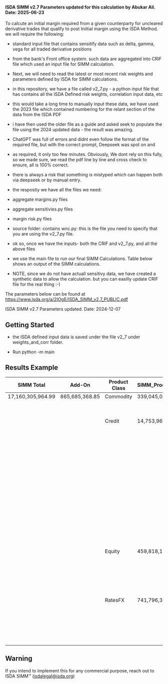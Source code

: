 ####  ISDA SIMM v2.7 Parameters updated for this calculation by Abukar Ali. Date: 2025-06-23

To calcute an initial margin required from a given counterparty for uncleared derivative trades
that qualify to post Iniitial margin using the ISDA Method.  we will require the following: 

- standard input file that contains sensitify data such as delta, gamma, vega for all traded derivative positions
- from the bank's Front office system. such data are aggregated into CRIF file which used an input file for SIMM calculation.
- Next, we will need to read the latest or most recent risk weights and parameters defined by ISDA for SIMM calculations. 
- in this repository, we have a file called v2_7.py - a python input file that has contains all the ISDA Defined risk weights, correlation input data, etc  
- this would take a long time to manually input these data, we have used the 2023 file which contained numbering for the relant section of the data from the ISDA PDF
- i have then used the older file as a guide and asked seek to populate the file using the 2024 updated data - the result was amazing.  
- ChatGPT was full of errors and didnt even follow the format of the required file, but with the correct prompt, Deepseek was spot on and 
- as required, it only too few minutes.  Obviously, We dont rely on this fully, so we made sure, we read the pdf line by line and cross check to ensure, all is 100% correct.  
-  there is always a risk that something is mistyped which can happen both via deepseek or by manual entry.  

 - the resposity we have all the files we need:  

  - aggregate margins.py files
  - aggregate sensitivies.py files
  - margin risk.py files
  - source folder:  contains wnc.py:  this is the file you need to specify that you are using the v2_7.py file. 

 - ok so, once we have the inputs- both the CRIF and v2_7.py, and all the above files 

- we use the main file to run our final SIMM Calculations. Table below shows an output of the SIMM calculations. 

- NOTE, since we do not have actuall sensitivy data, we have created a synthetic data to allow the calculation. but you can easilly update CRIF file for the real thing :-)

The parameters below can be found at https://www.isda.org/a/2IOgE/ISDA_SIMM_v2.7_PUBLIC.pdf

ISDA SIMM v2.7 Parameters updated. Date: 2024-12-07



## Getting Started
  - the ISDA defined input data is saved under the file v2_7 under weights_and_corr folder. 

  - Run python -m main

## Results Example

| SIMM Total         | Add-On         | Product Class | SIMM_ProductClass | Risk Class      | SIMM_RiskClass    | Risk Measure      | Value             |
|--------------------|----------------|---------------|-------------------|-----------------|-------------------|-------------------|-------------------|
| 17,160,305,964.99  | 865,685,368.85 | Commodity     | 339,045,085.73    | Commodity       | 339,045,085.73    | Curvature         | 40,704,987.4      |
|                    |                |               |                   |                 |                   | Delta             | 189,379,973.36    |
|                    |                |               |                   |                 |                   | Vega              | 108,960,124.97    |
|                    |                | Credit        | 14,753,961,065.17 | CreditNonQ      | 12,403,098,591.87 | Curvature         | 37,279.59         |
|                    |                |               |                   |                 |                   | Delta             | 12,401,687,156.64 |
|                    |                |               |                   |                 |                   | Vega              | 1,374,155.64     |
|                    |                |               |                   | CreditQ         | 3,646,291,459.95  | BaseCorr          | 8,222,230.0       |
|                    |                |               |                   |                 |                   | Curvature         | 33,337.56         |
|                    |                |               |                   |                 |                   | Delta             | 3,635,615,442.41  |
|                    |                |               |                   |                 |                   | Vega              | 2,420,449.99     |
|                    |                |               |                   | Equity          | 82,199,370.35     | Curvature         | 0.0               |
|                    |                |               |                   |                 |                   | Delta             | 82,199,370.35     |
|                    |                |               |                   |                 |                   | Vega              | 0.0               |
|                    |                |               |                   | FX              | 7,185,584.22      | Curvature         | 0.0               |
|                    |                |               |                   |                 |                   | Delta             | 7,185,584.22      |
|                    |                |               |                   |                 |                   | Vega              | 0.0               |
|                    |                |               |                   | Rates           | 196,024,739.4     | Curvature         | 0.0               |
|                    |                |               |                   |                 |                   | Delta             | 196,024,739.4     |
|                    |                |               |                   |                 |                   | Vega              | 0.0               |
|                    |                | Equity        | 459,818,122.84    | Equity          | 310,604,063.19    | Curvature         | 13,823,144.02     |
|                    |                |               |                   |                 |                   | Delta             | 199,875,534.81    |
|                    |                |               |                   |                 |                   | Vega              | 96,905,384.36     |
|                    |                |               |                   | Rates           | 318,008,431.48    | Curvature         | 0.0               |
|                    |                |               |                   |                 |                   | Delta             | 318,008,431.48    |
|                    |                |               |                   |                 |                   | Vega              | 0.0               |
|                    |                | RatesFX       | 741,796,322.4     | FX              | 26,212,645.82     | Curvature         | 9,185,361.42      |
|                    |                |               |                   |                 |                   | Delta             | 12,089,717.24     |
|                    |                |               |                   |                 |                   | Vega              | 4,937,567.16      |
|                    |                |               |                   | Rates           | 737,672,355.96    | Curvature         | 1,706.73          |
|                    |                |               |                   |                 |                   | Delta             | 737,650,204.98    |
|                    |                |               |                   |                 |                   | Vega              | 20,444.24         |

## Warning
If you intend to implement this for any commercial purpose, reach out to ISDA SIMM™ (isdalegal@isda.org)